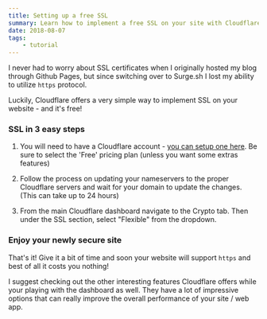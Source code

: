 ```yaml
---
title: Setting up a free SSL
summary: Learn how to implement a free SSL on your site with Cloudflare
date: 2018-08-07
tags:
    - tutorial
---
```


I never had to worry about SSL certificates when I originally hosted my blog through Github Pages, but since switching over to Surge.sh I lost my ability to utilize `https` protocol.

Luckily, Cloudflare offers a very simple way to implement SSL on your website - and it's free!

### SSL in 3 easy steps

1. You will need to have a Cloudflare account - <a href="https://dash.cloudflare.com/sign-up">you can setup one here</a>. Be sure to select the 'Free' pricing plan (unless you want some extras features)

2. Follow the process on updating your nameservers to the proper Cloudflare servers and wait for your domain to update the changes. (This can take up to 24 hours)

3. From the main Cloudflare dashboard navigate to the Crypto tab. Then under the SSL section, select "Flexible" from the dropdown.

### Enjoy your newly secure site

That's it! Give it a bit of time and soon your website will support `https` and best of all it costs you nothing!

I suggest checking out the other interesting features Cloudflare offers while your playing with the dashboard as well. They have a lot of impressive options that can really improve the overall performance of your site / web app.
